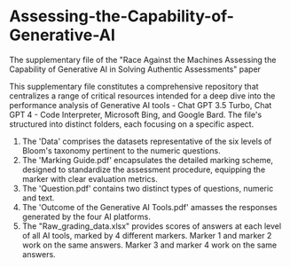 # Assessing-the-Capability-of-Generative-AI
The supplementary file of the "Race Against the Machines Assessing the Capability of Generative AI in Solving Authentic Assessments" paper

This supplementary file constitutes a comprehensive repository that centralizes a range of critical resources intended for a deep dive into the performance analysis of Generative AI tools - Chat GPT 3.5 Turbo, Chat GPT 4 - Code Interpreter, Microsoft Bing, and Google Bard. The file's structured into distinct folders, each focusing on a specific aspect.

1) The 'Data' comprises the datasets representative of the six levels of Bloom's taxonomy pertinent to the numeric questions.
2) The 'Marking Guide.pdf' encapsulates the detailed marking scheme, designed to standardize the assessment procedure, equipping the marker with clear evaluation metrics.
3) The 'Question.pdf' contains two distinct types of questions, numeric and text.
4) The 'Outcome of the Generative AI Tools.pdf' amasses the responses generated by the four AI platforms. 
5) The "Raw_grading_data.xlsx" provides scores of answers at each level of all AI tools, marked by 4 different markers. Marker 1 and marker 2 work on the same answers. Marker 3 and marker 4 work on the same answers. 
